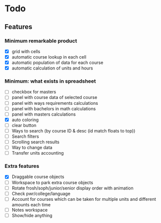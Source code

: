# Todo

## Features

### Minimum remarkable product

- [x] grid with cells
- [x] automatic course lookup in each cell
- [x] automatic population of data for each course
- [x] automatic calculation of units and hours

### Minimum: what exists in spreadsheet

- [ ] checkbox for masters
- [ ] panel with course data of selected course
- [ ] panel with ways requirements calculations
- [ ] panel with bachelors in math calculations
- [ ] panel with masters calculations
- [x] auto coloring
- [ ] clear button
- [ ] Ways to search (by course ID & desc (id match floats to top))
- [ ] Search filters
- [ ] Scrolling search results
- [ ] Way to change data
- [ ] Transfer units accounting

### Extra features

- [x] Draggable course objects
- [ ] Workspace to park extra course objects
- [ ] Rotate frosh/soph/junior/senior display order with animation
- [ ] Check pwr/college/language
- [ ] Account for courses which can be taken for multiple units and different amounts each time
- [ ] Notes workspace
- [ ] Show/hide anything
